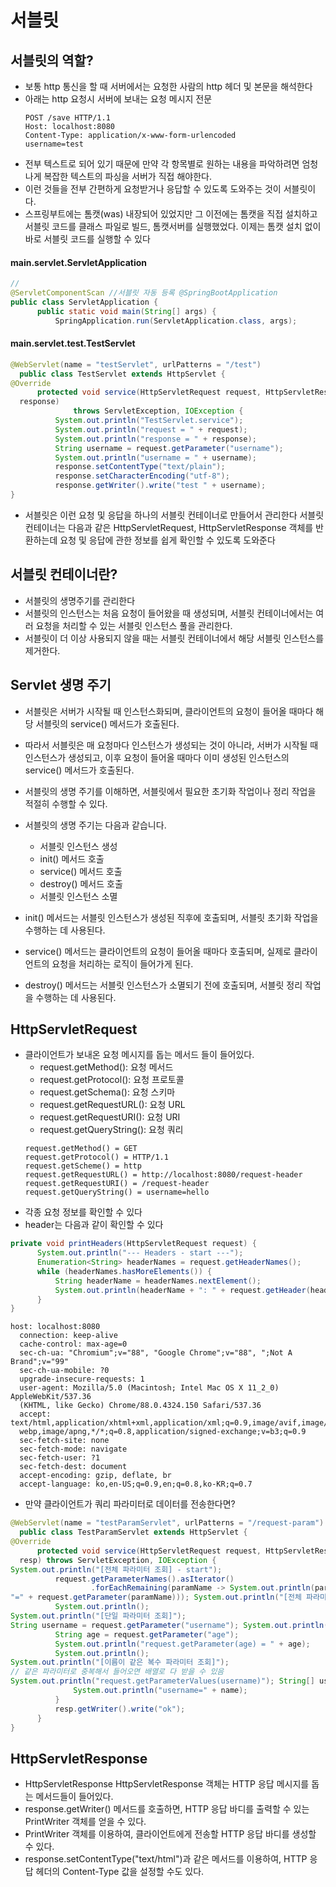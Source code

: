 # 서블릿

## 서블릿의 역할?

- 보통 http 통신을 할 때 서버에서는 요청한 사람의 http 헤더 및 본문을 해석한다
- 아래는 http 요청시 서버에 보내는 요청 메시지 전문
  ```text
  POST /save HTTP/1.1
  Host: localhost:8080
  Content-Type: application/x-www-form-urlencoded
  username=test
  ```
- 전부 텍스트로 되어 있기 때문에 만약 각 항목별로 원하는 내용을 파악하려면 엄청나게 복잡한 텍스트의 파싱을 서버가 직접 해야한다.
- 이런 것들을 전부 간편하게 요청받거나 응답할 수 있도록 도와주는 것이 서블릿이다.
- 스프링부트에는 톰캣(was) 내장되어 있었지만 그 이전에는 톰캣을 직접 설치하고 서블릿 코드를 클래스 파일로 빌드, 톰캣서버를 실행했었다. 이제는 톰캣 설치 없이 바로 서블릿 코드를 실행할 수 있다

#### main.servlet.ServletApplication

```java
//
@ServletComponentScan //서블릿 자동 등록 @SpringBootApplication
public class ServletApplication {
      public static void main(String[] args) {
          SpringApplication.run(ServletApplication.class, args);
```

#### main.servlet.test.TestServlet

```java
@WebServlet(name = "testServlet", urlPatterns = "/test")
  public class TestServlet extends HttpServlet {
@Override
      protected void service(HttpServletRequest request, HttpServletResponse
  response)
              throws ServletException, IOException {
          System.out.println("TestServlet.service");
          System.out.println("request = " + request);
          System.out.println("response = " + response);
          String username = request.getParameter("username");
          System.out.println("username = " + username);
          response.setContentType("text/plain");
          response.setCharacterEncoding("utf-8");
          response.getWriter().write("test " + username);
}
```

- 서블릿은 이런 요청 및 응답을 하나의 서블릿 컨테이너로 만들어서 관리한다 서블릿 컨테이너는 다음과 같은 HttpServletRequest, HttpServletResponse 객체를 반환하는데 요청 및 응답에 관한 정보를 쉽게 확인할 수 있도록 도와준다

## 서블릿 컨테이너란?

- 서블릿의 생명주기를 관리한다
- 서블릿의 인스턴스는 처음 요청이 들어왔을 때 생성되며, 서블릿 컨테이너에서는 여러 요청을 처리할 수 있는 서블릿 인스턴스 풀을 관리한다.
- 서블릿이 더 이상 사용되지 않을 때는 서블릿 컨테이너에서 해당 서블릿 인스턴스를 제거한다.

## Servlet 생명 주기

- 서블릿은 서버가 시작될 때 인스턴스화되며, 클라이언트의 요청이 들어올 때마다 해당 서블릿의 service() 메서드가 호출된다.
- 따라서 서블릿은 매 요청마다 인스턴스가 생성되는 것이 아니라, 서버가 시작될 때 인스턴스가 생성되고, 이후 요청이 들어올 때마다 이미 생성된 인스턴스의 service() 메서드가 호출된다.
- 서블릿의 생명 주기를 이해하면, 서블릿에서 필요한 초기화 작업이나 정리 작업을 적절히 수행할 수 있다.

- 서블릿의 생명 주기는 다음과 같습니다.

  - 서블릿 인스턴스 생성
  - init() 메서드 호출
  - service() 메서드 호출
  - destroy() 메서드 호출
  - 서블릿 인스턴스 소멸

- init() 메서드는 서블릿 인스턴스가 생성된 직후에 호출되며, 서블릿 초기화 작업을 수행하는 데 사용된다.
- service() 메서드는 클라이언트의 요청이 들어올 때마다 호출되며, 실제로 클라이언트의 요청을 처리하는 로직이 들어가게 된다.
- destroy() 메서드는 서블릿 인스턴스가 소멸되기 전에 호출되며, 서블릿 정리 작업을 수행하는 데 사용된다.

## HttpServletRequest

- 클라이언트가 보내온 요청 메시지를 돕는 메서드 들이 들어있다.
  - request.getMethod(): 요청 메서드
  - request.getProtocol(): 요청 프로토콜
  - request.getSchema(): 요청 스키마
  - request.getRequestURL(): 요청 URL
  - request.getRequestURI(): 요청 URI
  - request.getQueryString(): 요청 쿼리
  ```text
  request.getMethod() = GET
  request.getProtocol() = HTTP/1.1
  request.getScheme() = http
  request.getRequestURL() = http://localhost:8080/request-header
  request.getRequestURI() = /request-header
  request.getQueryString() = username=hello
  ```
- 각종 요청 정보를 확인할 수 있다
- header는 다음과 같이 확인할 수 있다

```java
private void printHeaders(HttpServletRequest request) {
      System.out.println("--- Headers - start ---");
      Enumeration<String> headerNames = request.getHeaderNames();
      while (headerNames.hasMoreElements()) {
          String headerName = headerNames.nextElement();
          System.out.println(headerName + ": " + request.getHeader(headerName));
      }
}
```

```text
host: localhost:8080
  connection: keep-alive
  cache-control: max-age=0
  sec-ch-ua: "Chromium";v="88", "Google Chrome";v="88", ";Not A Brand";v="99"
  sec-ch-ua-mobile: ?0
  upgrade-insecure-requests: 1
  user-agent: Mozilla/5.0 (Macintosh; Intel Mac OS X 11_2_0) AppleWebKit/537.36
  (KHTML, like Gecko) Chrome/88.0.4324.150 Safari/537.36
  accept: text/html,application/xhtml+xml,application/xml;q=0.9,image/avif,image/
  webp,image/apng,*/*;q=0.8,application/signed-exchange;v=b3;q=0.9
  sec-fetch-site: none
  sec-fetch-mode: navigate
  sec-fetch-user: ?1
  sec-fetch-dest: document
  accept-encoding: gzip, deflate, br
  accept-language: ko,en-US;q=0.9,en;q=0.8,ko-KR;q=0.7
```

- 만약 클라이언트가 쿼리 파라미터로 데이터를 전송한다면?

```Java
@WebServlet(name = "testParamServlet", urlPatterns = "/request-param")
  public class TestParamServlet extends HttpServlet {
@Override
      protected void service(HttpServletRequest request, HttpServletResponse
  resp) throws ServletException, IOException {
System.out.println("[전체 파라미터 조회] - start");
          request.getParameterNames().asIterator()
                  .forEachRemaining(paramName -> System.out.println(paramName +
"=" + request.getParameter(paramName))); System.out.println("[전체 파라미터 조회] - end");
          System.out.println();
System.out.println("[단일 파라미터 조회]");
String username = request.getParameter("username"); System.out.println("request.getParameter(username) = " + username);
          String age = request.getParameter("age");
          System.out.println("request.getParameter(age) = " + age);
          System.out.println();
System.out.println("[이름이 같은 복수 파라미터 조회]");
// 같은 파라미터로 중복해서 들어오면 배열로 다 받을 수 있음
System.out.println("request.getParameterValues(username)"); String[] usernames = request.getParameterValues("username"); for (String name : usernames) {
              System.out.println("username=" + name);
          }
          resp.getWriter().write("ok");
      }
}
```

## HttpServletResponse

- HttpServletResponse
  HttpServletResponse 객체는 HTTP 응답 메시지를 돕는 메서드들이 들어있다.
- response.getWriter() 메서드를 호출하면, HTTP 응답 바디를 출력할 수 있는 PrintWriter 객체를 얻을 수 있다.
- PrintWriter 객체를 이용하여, 클라이언트에게 전송할 HTTP 응답 바디를 생성할 수 있다.
- response.setContentType("text/html")과 같은 메서드를 이용하여, HTTP 응답 헤더의 Content-Type 값을 설정할 수도 있다.

